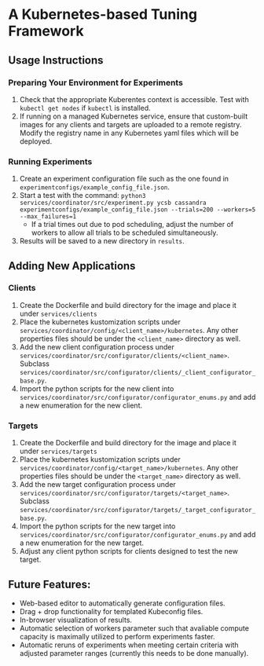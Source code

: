 # A Kubernetes-based Tuning Framework

## Usage Instructions

### Preparing Your Environment for Experiments

1. Check that the appropriate Kuberentes context is accessible. Test with `kubectl get nodes` if `kubectl` is installed.
2. If running on a managed Kubernetes service, ensure that custom-built images for any clients and targets are uploaded to a remote registry. Modify the registry name in any Kubernetes yaml files which will be deployed.

### Running Experiments

1. Create an experiment configuration file such as the one found in `experimentconfigs/example_config_file.json`.
2. Start a test with the command: `python3 services/coordinator/src/experiment.py ycsb cassandra experimentconfigs/example_config_file.json --trials=200 --workers=5 --max_failures=1`
    - If a trial times out due to pod scheduling, adjust the number of workers to allow all trials to be scheduled simultaneously.
3. Results will be saved to a new directory in `results`.

## Adding New Applications

### Clients

1. Create the Dockerfile and build directory for the image and place it under `services/clients`
2. Place the kubernetes kustomization scripts under `services/coordinator/config/<client_name>/kubernetes`. Any other properties files should be under the `<client_name>` directory as well.
3. Add the new client configuration process under `services/coordinator/src/configurator/clients/<client_name>`. Subclass `services/coordinator/src/configurator/clients/_client_configurator_base.py`.
4. Import the python scripts for the new client into `services/coordinator/src/configurator/configurator_enums.py` and add a new enumeration for the new client.

### Targets

1. Create the Dockerfile and build directory for the image and place it under `services/targets`
2. Place the kubernetes kustomization scripts under `services/coordinator/config/<target_name>/kubernetes`. Any other properties files should be under the `<target_name>` directory as well.
3. Add the new target configuration process under `services/coordinator/src/configurator/targets/<target_name>`. Subclass `services/coordinator/src/configurator/targets/_target_configurator_base.py`.
4. Import the python scripts for the new target into `services/coordinator/src/configurator/configurator_enums.py` and add a new enumeration for the new target.
5. Adjust any client python scripts for clients designed to test the new target.

## Future Features:

- Web-based editor to automatically generate configuration files.
- Drag + drop functionality for templated Kubeconfig files.
- In-browser visualization of results.
- Automatic selection of workers parameter such that avaliable compute capacity is maximally utilized to perform experiments faster.
- Automatic reruns of experiments when meeting certain criteria with adjusted parameter ranges (currently this needs to be done manually).